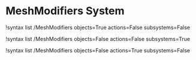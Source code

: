 <!-- MOOSE Documentation Stub: Remove this when content is added. -->


# MeshModifiers System

!syntax list /MeshModifiers objects=True actions=False subsystems=False

!syntax list /MeshModifiers objects=False actions=False subsystems=True

!syntax list /MeshModifiers objects=False actions=True subsystems=False

